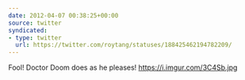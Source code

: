 ```yaml
---
date: 2012-04-07 00:38:25+00:00
source: twitter
syndicated:
- type: twitter
  url: https://twitter.com/roytang/statuses/188425462194782209/
---
```


Fool! Doctor Doom does as he pleases! https://i.imgur.com/3C4Sb.jpg